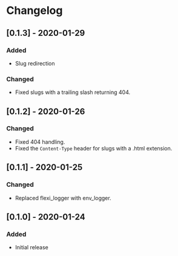 # Changelog

## [0.1.3] - 2020-01-29

### Added
- Slug redirection

### Changed
- Fixed slugs with a trailing slash returning 404.

## [0.1.2] - 2020-01-26

### Changed
- Fixed 404 handling.
- Fixed the `Content-Type` header for slugs with a .html extension.

## [0.1.1] - 2020-01-25

### Changed
- Replaced flexi_logger with env_logger.

## [0.1.0] - 2020-01-24

### Added
- Initial release
